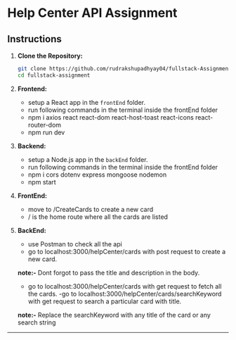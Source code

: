 # Help Center API Assignment

## Instructions

1. **Clone the Repository:**
   ```bash
   git clone https://github.com/rudrakshupadhyay04/fullstack-Assignment.git
   cd fullstack-assignment
   ```

2. **Frontend:**
   - setup a React app in the `frontEnd` folder.
   - run following commands in the terminal inside the frontEnd folder
   - npm i axios react react-dom react-host-toast react-icons react-router-dom
   - npm run dev 

3. **Backend:**
   - setup a Node.js app in the `backEnd` folder.
   - run following commands in the terminal inside the frontEnd folder
   - npm i cors dotenv express mongoose nodemon
   - npm start


4. **FrontEnd:**
   - move to /CreateCards to create a new card
   - / is the home route where all the cards are listed

5. **BackEnd:**
   - use Postman to check all the api
   - go to  localhost:3000/helpCenter/cards with post request to create a new card.

   **note:-** Dont forgot to pass the title and description in the body.
   - go to localhost:3000/helpCenter/cards with get request to fetch all the cards.
   -go to localhost:3000/helpCenter/cards/searchKeyword with get request to search a particular card with title.

   **note:-** Replace the searchKeyword with any title of the card or any search string

---

